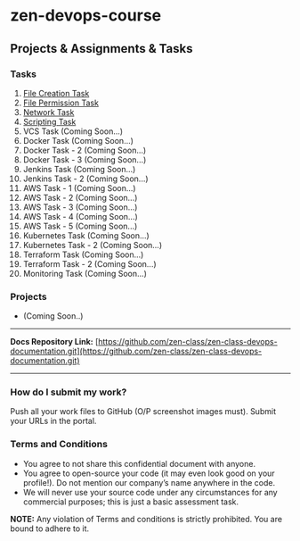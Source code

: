 # zen-devops-course

## Projects &amp; Assignments &amp; Tasks

### Tasks

1. [File Creation Task](https://github.com/christine-robinson/zen-devops-course/tree/main/tasks/01-file-creation-task)
2. [File Permission Task](https://github.com/christine-robinson/zen-devops-course/tree/main/tasks/02-file-permission-task)
3. [Network Task](https://github.com/christine-robinson/zen-devops-course/tree/main/tasks/03-network-task)
4. [Scripting Task](https://github.com/christine-robinson/zen-devops-course/tree/main/tasks/04-scripting-task)
5. VCS Task (Coming Soon...)
6. Docker Task (Coming Soon...)
7. Docker Task - 2 (Coming Soon...)
8. Docker Task - 3 (Coming Soon...)
9. Jenkins Task (Coming Soon...)
10. Jenkins Task - 2 (Coming Soon...)
11. AWS Task - 1 (Coming Soon...)
12. AWS Task - 2 (Coming Soon...)
13. AWS Task - 3 (Coming Soon...)
14. AWS Task - 4 (Coming Soon...)
15. AWS Task - 5 (Coming Soon...)
16. Kubernetes Task (Coming Soon...)
17. Kubernetes Task - 2 (Coming Soon...)
18. Terraform Task (Coming Soon...)
19. Terraform Task - 2 (Coming Soon...)
20. Monitoring Task (Coming Soon...)

### Projects

* (Coming Soon..)

---

**Docs Repository Link:** [https://github.com/zen-class/zen-class-devops-documentation.git](https://github.com/zen-class/zen-class-devops-documentation.git)

---

### How do I submit my work?

Push all your work files to GitHub (O/P screenshot images must).
Submit your URLs in the portal.

### Terms and Conditions

* You agree to not share this confidential document with anyone.
* You agree to open-source your code (it may even look good on your profile!). Do not mention our company’s name anywhere in the code.
* We will never use your source code under any circumstances for any commercial purposes; this is just a basic assessment task.

**NOTE:** Any violation of Terms and conditions is strictly prohibited. You are bound to adhere to it.
